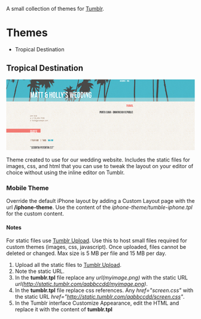 A small collection of themes for [Tumblr](http://tumblr.com/ "Tumblr").

# Themes

* Tropical Destination

## Tropical Destination

![alt Screenshot](https://github.com/mteece/tumblr-themes/raw/master/tropical-destination/screenshot.png "Screenshot")

Theme created to use for our wedding website. Includes the static files for images, css, and html that you can use to tweak the layout on your editor of choice without using the inline editor on Tumblr. 

### Mobile Theme

Override the default iPhone layout by adding a Custom Layout page with the url **/iphone-theme**. Use the content of the *iphone-theme/tumble-iphone.tpl* for the custom content.

#### Notes

For static files use [Tumblr Upload](http://www.tumblr.com/themes/upload_static_file "Tunblr Upload"). Use this to host small files required for custom themes (images, css, javascript). Once uploaded, files cannot be deleted or changed. Max size is 5 MB per file and 15 MB per day.

1. Upload all the static files to [Tumblr Upload](http://www.tumblr.com/themes/upload_static_file "Tunblr Upload").
2. Note the static URL.
3. In the **tumblr.tpl** file replace any *url(myimage.png)* with the static URL *url(http://static.tumblr.com/aabbccdd/myimage.png)*.
4. In the **tumblr.tpl** file replace css references. Any *href="screen.css"* with the static URL *href="http://static.tumblr.com/aabbccdd/screen.css"*.
5. In the Tumblr interface Customize Appearance, edit the HTML and replace it with the content of **tumblr.tpl**
